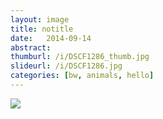 ```yaml
---
layout: image
title: notitle
date:   2014-09-14
abstract:
thumburl: /i/DSCF1286_thumb.jpg
slideurl: /i/DSCF1286.jpg
categories: [bw, animals, hello]
---
```

![]({{site.url}}/i/DSCF1286.jpg)
